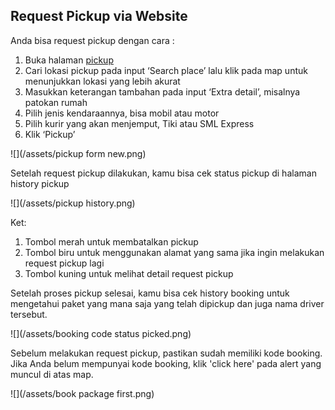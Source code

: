 ## Request Pickup via Website

Anda bisa request pickup dengan cara :

1. Buka halaman [pickup](https://paket.id/pickup)
2. Cari lokasi pickup pada input ‘Search place’ lalu klik pada map untuk menunjukkan lokasi yang lebih akurat
3. Masukkan keterangan tambahan pada input ‘Extra detail’, misalnya patokan rumah
4. Pilih jenis kendaraannya, bisa mobil atau motor
5. Pilih kurir yang akan menjemput, Tiki atau SML Express
6. Klik ‘Pickup’

![](/assets/pickup form new.png)

Setelah request pickup dilakukan, kamu bisa cek status pickup di halaman history pickup

![](/assets/pickup history.png)

Ket:

1. Tombol merah untuk membatalkan pickup
2. Tombol biru untuk menggunakan alamat yang sama jika ingin melakukan request pickup lagi
3. Tombol kuning untuk melihat detail request pickup

Setelah proses pickup selesai, kamu bisa cek history booking untuk mengetahui paket yang mana saja yang telah dipickup dan juga nama driver tersebut.

![](/assets/booking code status picked.png)

Sebelum melakukan request pickup, pastikan sudah memiliki kode booking. Jika Anda belum mempunyai kode booking, klik 'click here' pada alert yang muncul di atas map.

![](/assets/book package first.png)

